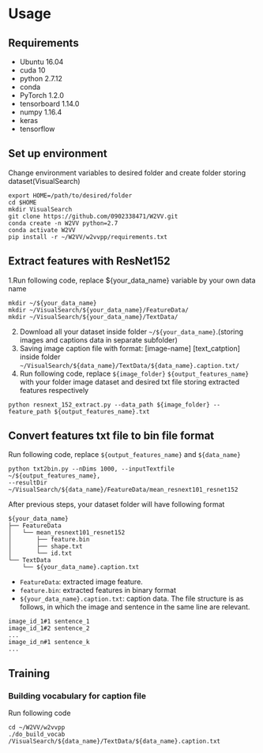 # Usage

## Requirements
* Ubuntu 16.04
* cuda 10
* python 2.7.12
* conda
* PyTorch 1.2.0
* tensorboard 1.14.0
* numpy 1.16.4
* keras
* tensorflow

## Set up environment
Change environment variables to desired folder and create folder storing dataset(VisualSearch)
```
export HOME=/path/to/desired/folder
cd $HOME
mkdir VisualSearch
git clone https://github.com/0902338471/W2VV.git
conda create -n W2VV python=2.7
conda activate W2VV
pip install -r ~/W2VV/w2vvpp/requirements.txt
```

## Extract features with ResNet152
1.Run following code, replace ${your_data_name} variable by your own data name
```
mkdir ~/${your_data_name}   
mkdir ~/VisualSearch/${your_data_name}/FeatureData/
mkdir ~/VisualSearch/${your_data_name}/TextData/
```
2. Download all your dataset inside folder ```~/${your_data_name}```.(storing images and captions data in separate subfolder)
3. Saving image caption file with format: [image-name] [text_catption] inside folder ```~/VisualSearch/${data_name}/TextData/${data_name}.caption.txt/```
4. Run following code, replace ```${image_folder}``` ```${output_features_name}``` with your folder image dataset and desired txt file storing extracted features respectively
```
python resnext_152_extract.py --data_path ${image_folder} -- feature_path ${output_features_name}.txt
```

## Convert features txt file to bin file format 
Run following code, replace ```${output_features_name}``` and ```${data_name}```
```
python txt2bin.py --nDims 1000, --inputTextfile ~/${output_features_name},
--resultDir ~/VisualSearch/${data_name}/FeatureData/mean_resnext101_resnet152
```
After previous steps, your dataset folder will have following format
```shell
${your_data_name}
├── FeatureData
│   └── mean_resnext101_resnet152
│       ├── feature.bin
│       ├── shape.txt
│       └── id.txt
└── TextData
    └── ${your_data_name}.caption.txt

```

* `FeatureData`: extracted image feature. 
* `feature.bin`: extracted features in binary format
* `${your_data_name}.caption.txt`: caption data. The file structure is as follows, in which the image and sentence in the same line are relevant.
```
image_id_1#1 sentence_1
image_id_1#2 sentence_2
...
image_id_n#1 sentence_k
...
```

## Training

### Building vocabulary for caption file

Run following code
```
cd ~/W2VV/w2vvpp
./do_build_vocab /VisualSearch/${data_name}/TextData/${data_name}.caption.txt
```
